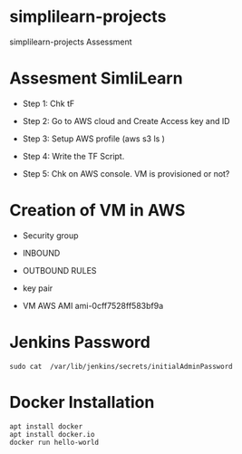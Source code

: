 # simplilearn-projects
simplilearn-projects Assessment 

# Assesment SimliLearn 
- Step 1: Chk tF 
- Step 2: Go to AWS cloud and Create Access key and ID



- Step 3: Setup AWS profile (aws s3 ls ) 
- Step 4: Write the TF Script. 
- Step 5: Chk on AWS console. VM is provisioned or not?


# Creation of VM in AWS 
 - Security group 
 - INBOUND
 - OUTBOUND RULES
 - key pair

- VM AWS AMI ami-0cff7528ff583bf9a

# Jenkins Password
```
sudo cat  /var/lib/jenkins/secrets/initialAdminPassword
```

# Docker Installation 
 ```
apt install docker 
apt install docker.io
docker run hello-world

 ```
